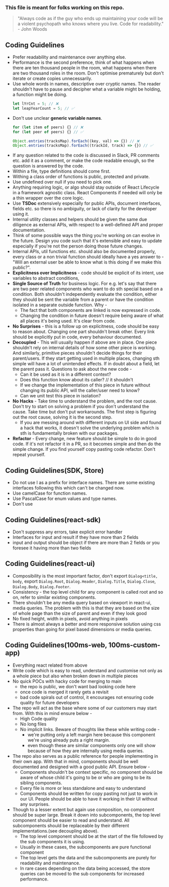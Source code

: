 ### This file is meant for folks working on this repo.

> "Always code as if the guy who ends up maintaining your code will be a violent psychopath who knows where you live.
> Code for readability." - John Woods

## Coding Guidelines

- Prefer readability and maintenance over anything else.
- Performance is the second preference, think of what happens when there
  are ten thousand people in the room, what happens when there are two thousand
  roles in the room. Don't optimise prematurely but don't iterate or create copies
  unnecessarily.
- Use whole words in names, descriptive over cryptic names.
  The reader shouldn't have to pause and decipher what a variable might be 
  holding, a function might be doing.
    ```ts
    let lYrCnt = 5; // ❌
    let leapYearCount = 5; // ✅
    ```
- Don't use unclear **generic variable names**.
  ```ts
  for (let item of peers) {} // ❌
  for (let peer of peers) {} // ✅
  
  Object.entries(tracksMap).forEach((key, val) => {}) // ❌
  Object.entries(tracksMap).forEach((trackId, track) => {}) // ✅
  ```
- If any question related to the code is discussed in Slack, PR comments
  etc. add it as a comment, or make the code readable enough, so the question
  is answered by the code.
- Within a file, type definitions should come first.
- Withing a class order of functions is public, protected and private.
- Use undefined over null if you need to pick one.
- Anything requiring logic, or algo should stay outside of React Lifecycle
  in a framework agnostic class. React Components if needed will only be a thin
  wrapper over the core logic.
- Use **TSDoc** extensively especially for public APIs, document interfaces, fields
  etc. so there is no ambiguity, or lack of clarity for the developer using it.
- Internal utility classes and helpers should be given the same due diligence as
  external APIs, with respect to a well-defined API and proper documentation.
- Think of some possible ways the thing you're working on can evolve in the future.
  Design you code such that it's extensible and easy to update especially if you're not the person
  doing those future changes.
- Internal APIs, util functions etc. should also be documented properly, every class
  or a non trivial function should ideally have a yes answer to - "Will an external
  user be able to know what is this doing if we make this public?".
- **Explicitness over Implicitness** - code should be explicit of its intent,
  use variables to abstract conditions, 
- **Single Source of Truth** for business logic. For e.g. let's say that
  there are two peer related components who want to do sth special based on
  a condition. Both shouldn't independently evaluate the condition, either
  they should be sent the variable from a parent or have the condition isolated
  in a separate outside function. Why - 
  - The fact that both components are linked is now expressed in code.
  - Changing the condition in future doesn't require being aware of what
    all places it's being used. It's clear from code.
- **No Surprises** - this is a follow up on explicitness, code should be easy
  to reason about. Changing one part shouldn't break other. Every link should be
  explicitly put in code, every behaviour documented.
- **Decoupled** - This will usually happen if above are in place. One piece shouldn't 
  rely on internal details of how some other piece is working. And similarly, primitive
  pieces shouldn't decide things for their parent/users. If they start getting used in
  multiple places, changing sth simple will have a lot of unintended effects. If in 
  doubt about a field, let the parent pass it. Questions to ask about the new code - 
  - Can it be used as it is in a different context?
  - Does this function know about its caller? // it shouldn't
  - If we change the implementation of this piece in future without changing
  its public API, will the caller/user need to know?
  - Can we unit test this piece in isolation?
- **No Hacks** - Take time to understand the problem, and the root cause. Don't try
  to start on solving a problem if you don't understand the cause. Take time but don't
  put workarounds. The first step is figuring out the root cause, solving it is the second
  step.
  - If you are messing around with different inputs on UI side and found a
  hack that works, it doesn't solve the underlying problem which is sth is fundamentally
  broken with our packages.
- **Refactor** - Every change, new feature should be simple to do in good code. If it's
  not refactor it in a PR, so it becomes simple and then do the simple change. If you
  find yourself copy pasting code refactor. Don't repeat yourself.

## Coding Guidelines(SDK, Store)

- Do not use I as a prefix for interface names. There are some existing
  interfaces following this which can't be changed now.
- Use camelCase for function names.
- Use PascalCase for enum values and type names.
- Don't use

## Coding Guidelines(react-sdk)

- Don't suppress any errors, take explicit error handler
- Interfaces for input and result if they have more than 2 fields
- input and output should be object if there are more than 2 fields
  or you foresee it having more than two fields

## Coding Guidelines(react-ui)

- Composibility is the most important factor, don't export `Dialog<title, body`,
  export `Dialog.Root`, `Dialog.Header`, `Dialog.Title`, `Dialog.Close`, `Dialog.Body`,
  `Dialog.Footer`.
- Consistency - the top level child for any component is called root and
  so on, refer to similar existing components.
- There shouldn't be any media query based on viewport in react-ui, 
  media queries. The problem with this is that they are based on the
  size of whole page than the size of parent and even if they look good
- No fixed height, width in pixels, avoid anything in pixels
- There is almost always a better and more responsive solution using
  css properties than going for pixel based dimensions or media queries.


## Coding Guidelines(100ms-web, 100ms-custom-app)

- Everything react related from above
- Write code which is easy to read, understand and customise not only as a whole
  piece but also when broken down in multiple pieces
- No quick POCs with hacky code for merging to main
  - the repo is public, we don't want bad looking code here
  - once code is merged it rarely gets a revisit
  - bad code spirals out of control, it encourages not ensuring code quality for future developers
- The repo will act as the base where some of our customers may start from.
  With this in mind ensure below - 
  - High Code quality
  - No long files
  - No implicit links. Beware of thoughts like these while writing code -
    - we're putting only a left margin here because this
    component we're using already puts a right margin.
    - even though these are similar components only one will show because of how they
      are internally using media queries.
- The repo also serves as a public reference for
  people implementing in their own app. With that in mind, components
  should be well documented and designed with a good public API. Ensure below -
  - Components shouldn't be context specific, no component should be aware of 
    whose child it's going to be or who are going to be its sibling components.
  - Every file is more or less standalone and easy to understand
  - Components should be written for copy pasting not just to work in our UI. People
  should be able to have it working in their UI without any surprises.
- Though to a lesser extent but again use composition, no component should be
  super large. Break it down into subcomponents, the top level component
  should be easier to read and understand. All subcomponents should be replaceable
  by their different implementations.(see decoupling above).
  - The top level component should be at the start of the file followed by
    the sub components it is using.
  - Usually in these cases, the subcomponents are pure functional component
  - The top level gets the data and the subcomponents are purely for readability
  and maintenance.
  - In rare cases depending on the data being accessed, the store queries
  can be moved to the sub components for increased performance.
    

